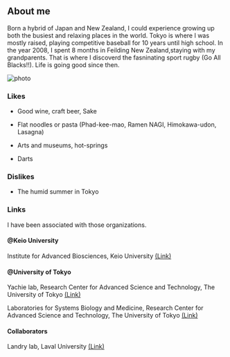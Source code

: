 ## About me

Born a hybrid of Japan and New Zealand, I could experience growing up both the busiest and relaxing places in the world. Tokyo is where I was mostly raised, playing competitive baseball for 10 years until high school. In the year 2008, I spent 8 months in Feilding New Zealand,staying with my grandparents. That is where I discoverd the fasninating sport rugby (Go All Blacks!!). Life is going good since then.

![photo](https://danyamamotoevans.github.io/materials/IMG_7743.png)

### Likes
* Good wine, craft beer, Sake
* Flat noodles or pasta (Phad-kee-mao, Ramen NAGI, Himokawa-udon, Lasagna)

* Arts and museums, hot-springs
* Darts

### Dislikes
* The humid summer in Tokyo 


### Links
I have been associated with those organizations. <br>

#### @Keio University
Institute for Advanced Biosciences, Keio University [(Link)](http://www.iab.keio.ac.jp/en/index.html)

#### @University of Tokyo
Yachie lab, Research Center for Advanced Science and Technology, The University of Tokyo [(Link)](http://yachie-lab.org)


Laboratories for Systems Biology and Medicine, Research Center for Advanced Science and Technology, The University of Tokyo [(Link)](http://www.lsbm.org)

#### Collaborators
Landry lab, Laval University [(Link)](https://landrylab.ibis.ulaval.ca)

